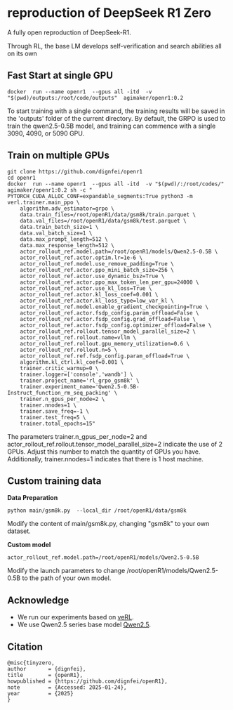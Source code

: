 # reproduction of DeepSeek R1 Zero

A fully open reproduction of DeepSeek-R1.

Through RL, the base LM develops self-verification and search abilities all on its own 


## Fast Start at single GPU

```
docker  run --name openr1  --gpus all -itd  -v "$(pwd)/outputs:/root/code/outputs"  agimaker/openr1:0.2
```
To start training with a single command, the training results will be saved in the 'outputs' folder of the current directory. By default, the GRPO is used to train the qwen2.5-0.5B model, and training can commence with a single 3090, 4090, or 5090 GPU.

## Train on multiple GPUs

```
git clone https://github.com/dignfei/openr1
cd openr1
docker  run --name openr1  --gpus all -itd  -v "$(pwd)/:/root/codes/"  agimaker/openr1:0.2 sh -c " PYTORCH_CUDA_ALLOC_CONF=expandable_segments:True python3 -m verl.trainer.main_ppo \
    algorithm.adv_estimator=grpo \
    data.train_files=/root/openR1/data/gsm8k/train.parquet \
    data.val_files=/root/openR1/data/gsm8k/test.parquet \
    data.train_batch_size=1 \
    data.val_batch_size=1 \
    data.max_prompt_length=512 \
    data.max_response_length=512 \
    actor_rollout_ref.model.path=/root/openR1/models/Qwen2.5-0.5B \
    actor_rollout_ref.actor.optim.lr=1e-6 \
    actor_rollout_ref.model.use_remove_padding=True \
    actor_rollout_ref.actor.ppo_mini_batch_size=256 \
    actor_rollout_ref.actor.use_dynamic_bsz=True \
    actor_rollout_ref.actor.ppo_max_token_len_per_gpu=24000 \
    actor_rollout_ref.actor.use_kl_loss=True \
    actor_rollout_ref.actor.kl_loss_coef=0.001 \
    actor_rollout_ref.actor.kl_loss_type=low_var_kl \
    actor_rollout_ref.model.enable_gradient_checkpointing=True \
    actor_rollout_ref.actor.fsdp_config.param_offload=False \
    actor_rollout_ref.actor.fsdp_config.grad_offload=False \
    actor_rollout_ref.actor.fsdp_config.optimizer_offload=False \
    actor_rollout_ref.rollout.tensor_model_parallel_size=2 \
    actor_rollout_ref.rollout.name=vllm \
    actor_rollout_ref.rollout.gpu_memory_utilization=0.6 \
    actor_rollout_ref.rollout.n=5 \
    actor_rollout_ref.ref.fsdp_config.param_offload=True \
    algorithm.kl_ctrl.kl_coef=0.001 \
    trainer.critic_warmup=0 \
    trainer.logger=['console','wandb'] \
    trainer.project_name='rl_grpo_gsm8k' \
    trainer.experiment_name='Qwen2.5-0.5B-Instruct_function_rm_seq_packing' \
    trainer.n_gpus_per_node=2 \
    trainer.nnodes=1 \
    trainer.save_freq=-1 \
    trainer.test_freq=5 \
    trainer.total_epochs=15"

```
The parameters trainer.n_gpus_per_node=2 and actor_rollout_ref.rollout.tensor_model_parallel_size=2 indicate the use of 2 GPUs. Adjust this number to match the quantity of GPUs you have. Additionally, trainer.nnodes=1 indicates that there is 1 host machine.


## Custom training data


**Data Preparation**
```
python main/gsm8k.py  --local_dir /root/openR1/data/gsm8k

```
Modify the content of main/gsm8k.py, changing "gsm8k" to your own dataset.

**Custom model**


```
actor_rollout_ref.model.path=/root/openR1/models/Qwen2.5-0.5B
```
Modify the launch parameters to change /root/openR1/models/Qwen2.5-0.5B to the path of your own model.

## Acknowledge
* We run our experiments based on [veRL](https://github.com/volcengine/verl).
* We use Qwen2.5 series base model [Qwen2.5](https://github.com/QwenLM/Qwen2.5).


## Citation
```
@misc{tinyzero,
author       = {dignfei},
title        = {openR1},
howpublished = {https://github.com/dignfei/openR1},
note         = {Accessed: 2025-01-24},
year         = {2025}
}
```
